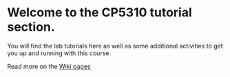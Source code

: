 # Welcome to the CP5310 tutorial section.

You will find the lab tutorials here as well as some additional activities to get you up and running with this course.

Read more on the [Wiki pages](https://github.com/mvpclub/cp5310/wiki)
